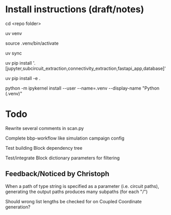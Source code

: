 # Install instructions (draft/notes)

cd \<repo folder\>

uv venv

source .venv/bin/activate

uv sync

uv pip install '.[jupyter,subcircuit_extraction,connectivity_extraction,fastapi_app,database]'

uv pip install -e .

python -m ipykernel install --user --name=.venv --display-name "Python (.venv)"


# Todo

Rewrite several comments in scan.py

Complete bbp-workflow like simulation campaign config

Test building Block dependency tree

Test/integrate Block dictionary parameters for filtering


## Feedback/Noticed by Christoph

When a path of type string is specified as a parameter (i.e. circuit paths), generating the output paths produces many subpaths (for each "/")

Should wrong list lengths be checked for on Coupled Coordinate generation?

